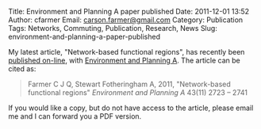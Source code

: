 Title: Environment and Planning A paper published
Date: 2011-12-01 13:52
Author: cfarmer
Email: carson.farmer@gmail.com
Category: Publication
Tags: Networks, Commuting, Publication, Research, News
Slug: environment-and-planning-a-paper-published

My latest article, "Network-based functional regions", has recently been
[published on-line][], with [Environment and Planning A][]. The article
can be cited as:

> Farmer C J Q, Stewart Fotheringham A, 2011, "Network-based functional
> regions" *Environment and Planning A* 43(11) 2723 – 2741

If you would like a copy, but do not have access to the article, please
email me and I can forward you a PDF version.

[published on-line]: http://www.envplan.com/abstract.cgi?id=a44136
[Environment and Planning A]: http://www.envplan.com/A.html
